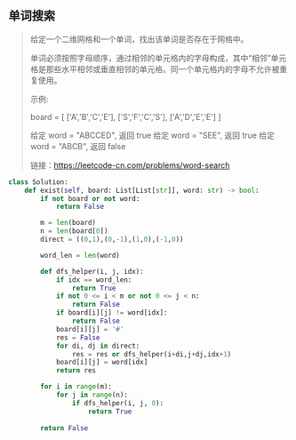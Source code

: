 ## 单词搜索

> 给定一个二维网格和一个单词，找出该单词是否存在于网格中。
>
> 单词必须按照字母顺序，通过相邻的单元格内的字母构成，其中“相邻”单元格是那些水平相邻或垂直相邻的单元格。同一个单元格内的字母不允许被重复使用。
>
>  
>
> 示例:
>
> board =
> [
>   ['A','B','C','E'],
>   ['S','F','C','S'],
>   ['A','D','E','E']
> ]
>
> 给定 word = "ABCCED", 返回 true
> 给定 word = "SEE", 返回 true
> 给定 word = "ABCB", 返回 false
>
>
> 链接：https://leetcode-cn.com/problems/word-search

```python
class Solution:
    def exist(self, board: List[List[str]], word: str) -> bool:
        if not board or not word:
            return False

        m = len(board)
        n = len(board[0])
        direct = ((0,1),(0,-1),(1,0),(-1,0))

        word_len = len(word)

        def dfs_helper(i, j, idx):
            if idx == word_len:
                return True
            if not 0 <= i < m or not 0 <= j < n:
                return False
            if board[i][j] != word[idx]:
                return False
            board[i][j] = '#'
            res = False
            for di, dj in direct:
                res = res or dfs_helper(i+di,j+dj,idx+1)
            board[i][j] = word[idx]
            return res 

        for i in range(m):
            for j in range(n):
                if dfs_helper(i, j, 0):
                    return True
        
        return False
```

